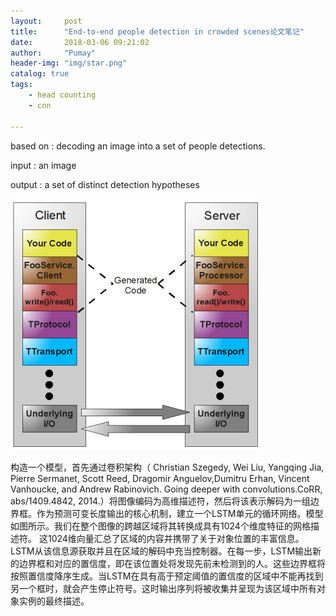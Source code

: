 ```yaml
---
layout:     post
title:      "End-to-end people detection in crowded scenes论文笔记"
date:       2018-03-06 09:21:02
author:     "Pumay"
header-img: "img/star.png"
catalog: true
tags:
    - head counting
    - cnn
    
---
```


based on : decoding an image into a set of people detections.

input : an image 

output : a set of distinct detection hypotheses

![](/img/thrift.png)

构造一个模型，首先通过卷积架构（ Christian Szegedy, Wei Liu, Yangqing Jia, Pierre Sermanet, Scott Reed, Dragomir Anguelov,Dumitru Erhan, Vincent Vanhoucke, and Andrew Rabinovich. Going deeper with convolutions.CoRR, abs/1409.4842, 2014.）将图像编码为高维描述符，然后将该表示解码为一组边界框。作为预测可变长度输出的核心机制，建立一个LSTM单元的循环网络。模型如图所示。我们在整个图像的跨越区域将其转换成具有1024个维度特征的网格描述符。 这1024维向量汇总了区域的内容并携带了关于对象位置的丰富信息。LSTM从该信息源获取并且在区域的解码中充当控制器。在每一步，LSTM输出新的边界框和对应的置信度，即在该位置处将发现先前未检测到的人。这些边界框将按照置信度降序生成。当LSTM在具有高于预定阈值的置信度的区域中不能再找到另一个框时，就会产生停止符号。这时输出序列将被收集并呈现为该区域中所有对象实例的最终描述。



